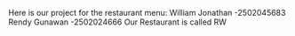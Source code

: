  Here is our project for the restaurant menu:
William Jonathan -2502045683
Rendy Gunawan -2502024666
Our Restaurant is called RW
